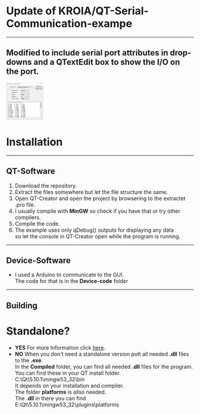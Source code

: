 # Update of KROIA/QT-Serial-Communication-exampe
***
##  Modified to include serial port attributes in drop-downs and a QTextEdit box to show the I/O on the port.

<img src="https://github.com/lislej/QT-Serial-Communication-example/blob/develop/images/SerialCommViewer.png" alt="snapshot" style="height: 100px; width:100px;"/>


# Installation
***
## QT-Software
1. Download the repository.
2. Extract the files somewhere but let the file structure the same.
3. Open QT-Creator and open the project by browsering to the extractet .pro file.
4. I usually compile with **MinGW** so check if you have that or try other compilers.
5. Compile the code.
6. The example uses only qDebug() outputs for displaying any data  
so let the console in QT-Creator open while the program is running.
***
## Device-Software
* I used a Arduino to communicate to the GUI.  
The code for that is in the **Device-code** folder
***

## Building
# Standalone? 
* **YES** For more Information click [here](https://wiki.qt.io/Build_Standalone_Qt_Application_for_Windows).
* **NO** When you don't need a standalone version putt all needed **.dll** files to the **.exe**.  
In the **Compiled** folder, you can find all needed **.dll** files for the program. You can find these in your QT install folder.  
C:\Qt\5.10.1\mingw53_32\bin  
It depends on your installation and compiler.  
The folder **platforms** is allso needed.  
The **.dll** in there you can find  
E:\Qt\5.10.1\mingw53_32\plugins\platforms  

